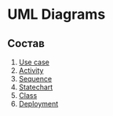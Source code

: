 # UML Diagrams
## Состав

1. [Use case](https://github.com/FakeAccountQWE/trtpo2/tree/master/diagrams/Use%20case)
2. [Activity]()
3. [Sequence]()
4. [Statechart]()
5. [Class]()
6. [Deployment]()
